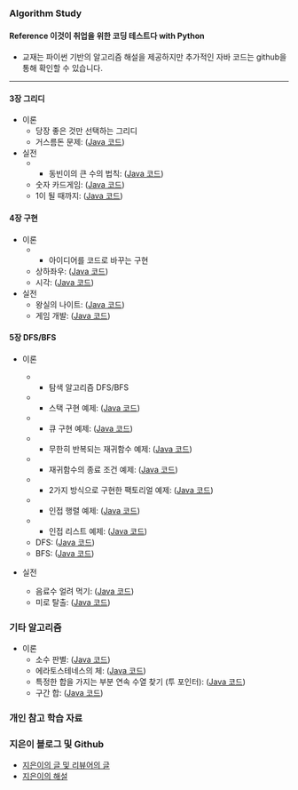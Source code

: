 ### Algorithm Study

#### Reference 이것이 취업을 위한 코딩 테스트다 with Python
* 교재는 파이썬 기반의 알고리즘 해설을 제공하지만 추가적인 자바 코드는 github을 통해 확인할 수 있습니다.
<hr>

#### 3장 그리디

* 이론
    * 당장 좋은 것만 선택하는 그리디
    * 거스름돈 문제: ([Java 코드](https://gist.github.com/KIM-JS-95/05ac9bc1262caa9f5d0e6ed858622f1d))
* 실전
   - * 동빈이의 큰 수의 법칙: ([Java 코드]())
    * 숫자 카드게임: ([Java 코드](https://gist.github.com/KIM-JS-95/9eca79fa55e306e7f4a28f35345d3852))
    * 1이 될 때까지: ([Java 코드](https://gist.github.com/KIM-JS-95/3e5ee31f03a3fb14caf5bb3a2555200b))

#### 4장 구현

* 이론
   - * 아이디어를 코드로 바꾸는 구현
    * 상하좌우: ([Java 코드](https://gist.github.com/KIM-JS-95/25a915e816906d18f0589647ae616929))
    * 시각: ([Java 코드]())
* 실전
    * 왕실의 나이트: ([Java 코드](https://gist.github.com/KIM-JS-95/8f921d94b96b7fccdd13debf24c0f794))
    * 게임 개발: ([Java 코드](https://gist.github.com/KIM-JS-95/1b8abb800dbbe461567621cad166e37f))

#### 5장 DFS/BFS
* 이론

  -  * 탐색 알고리즘 DFS/BFS
   - * 스택 구현 예제: ([Java 코드](/5/1.java))
   - * 큐 구현 예제: ([Java 코드](/5/2.java))
   - * 무한히 반복되는 재귀함수 예제: ([Java 코드](/5/3.java))
   - * 재귀함수의 종료 조건 예제: ([Java 코드](/5/4.java))
   - * 2가지 방식으로 구현한 팩토리얼 예제: ([Java 코드](/5/5.java))
   - * 인접 행렬 예제: ([Java 코드](/5/6.java))
   - * 인접 리스트 예제: ([Java 코드](/5/7.java))
    * DFS: ([Java 코드](https://gist.github.com/KIM-JS-95/3aaf66dcd5dfb2c7cc94dee5843c5313))
    * BFS: ([Java 코드](https://gist.github.com/KIM-JS-95/fd261e6f192d09542e5c16d2351650c4))
* 실전
    * 음료수 얼려 먹기: ([Java 코드](https://gist.github.com/KIM-JS-95/4f3ce8da48250d8f18f19c7bed57ecfa))
    * 미로 탈출: ([Java 코드](https://gist.github.com/KIM-JS-95/d9d96d7a9c9d13660af0d9652c7c83cd))

[comment]: <> (#### 6장 정렬)

[comment]: <> (* 이론)

[comment]: <> (  -  * 기준에 따라서 데이터를 정렬)

[comment]: <> (  - * 선택 정렬: &#40;[Java 코드]&#40;/6/1.java&#41;&#41;)

[comment]: <> (  - * 스와프&#40;Swap&#41;: &#40;[Java 코드]&#40;/6/2.java&#41;&#41;)

[comment]: <> (  -  * 삽입 정렬: &#40;[Java 코드]&#40;/6/3.java&#41;&#41;)

[comment]: <> (  -  * 퀵 정렬: &#40;[Java 코드]&#40;/6/4.java&#41;&#41;)

[comment]: <> (  -  * 파이썬의 장점을 살린 퀵 정렬: [Python 3.7 코드]&#40;/6/5.py&#41;)

[comment]: <> (  -  * 계수 정렬: &#40;[Java 코드]&#40;/6/6.java&#41;&#41;)

[comment]: <> (  -  * 정렬 라이브러리 기본 예제: &#40; [Java 코드]&#40;/6/7.java&#41;&#41;)

[comment]: <> (  -  * 정렬 라이브러리 키&#40;Key&#41; 기준 정렬 예제: &#40;[Java 코드]&#40;/6/9.java&#41;&#41;)

[comment]: <> (* 실전)

[comment]: <> (    * 위에서 아래로: &#40;[Java 코드]&#40;https://gist.github.com/KIM-JS-95/3b90b8af5ed69cbc4cec49c7a51145a5&#41;&#41;)

[comment]: <> (    * 성적이 낮은 순서대로 학생 출력하기: &#40;[Java 코드]&#40;https://gist.github.com/KIM-JS-95/9e5ce55e9d581c1342c453da5819eec7&#41;&#41;)

[comment]: <> (  -  * 두 배열의 원소 교체: &#40;[Java 코드]&#40;/6/12.java&#41;&#41;)

[comment]: <> (#### 7장 이진 탐색)

[comment]: <> (* 이론)

[comment]: <> (    * 범위를 반씩 좁혀가는 탐색)

[comment]: <> (    * 순차 탐색: &#40;[Python 3.7 코드]&#40;/7/1.py&#41; / [C++ 코드]&#40;/7/1.cpp&#41; / [Java 코드]&#40;/7/1.java&#41;&#41;)

[comment]: <> (    * 재귀 함수를 이용한 이진 탐색: &#40;[Python 3.7 코드]&#40;/7/2.py&#41; / [C++ 코드]&#40;/7/2.cpp&#41; / [Java 코드]&#40;/7/2.java&#41;&#41;)

[comment]: <> (    * 반복문을 이용한 이진 탐색: &#40;[Python 3.7 코드]&#40;/7/3.py&#41; / [C++ 코드]&#40;/7/3.cpp&#41; / [Java 코드]&#40;/7/3.java&#41;&#41;)

[comment]: <> (    * 파이썬에서 빠르게 입력 받기: [Python 3.7 코드]&#40;/7/4.py&#41;)

[comment]: <> (* 실전)

[comment]: <> (    * 부품 찾기)

[comment]: <> (        * 이진 탐색으로 해결: &#40;[Python 3.7 코드]&#40;/7/5.py&#41; / [C++ 코드]&#40;/7/5.cpp&#41; / [Java 코드]&#40;/7/5.java&#41;&#41;)

[comment]: <> (        * 계수 정렬로 해결: &#40;[Python 3.7 코드]&#40;/7/6.py&#41; / [C++ 코드]&#40;/7/6.cpp&#41; / [Java 코드]&#40;/7/6.java&#41;&#41;)

[comment]: <> (        * 집합&#40;Set&#41; 자료형으로 해결: &#40;[Python 3.7 코드]&#40;/7/7.py&#41; / [C++ 코드]&#40;/7/7.cpp&#41; / [Java 코드]&#40;/7/7.java&#41;&#41;)

[comment]: <> (    * 떡볶이 떡 만들기: &#40;[Python 3.7 코드]&#40;/7/8.py&#41; / [C++ 코드]&#40;/7/8.cpp&#41; / [Java 코드]&#40;/7/8.java&#41;&#41;)

[comment]: <> (#### 8장 다이나믹 프로그래밍)

[comment]: <> (* 이론)

[comment]: <> (    * 비효율적인 피보나치 수열 구현: &#40;[Python 3.7 코드]&#40;/8/1.py&#41; / [C++ 코드]&#40;/8/1.cpp&#41; / [Java 코드]&#40;/8/1.java&#41;&#41;)

[comment]: <> (    * 피보나치 수열 &#40;Top-bottom&#41;: &#40;[Python 3.7 코드]&#40;/8/2.py&#41; / [C++ 코드]&#40;/8/2.cpp&#41; / [Java 코드]&#40;/8/2.java&#41;&#41;)

[comment]: <> (    * 피보나치 수열 &#40;Bottom-top&#41;: &#40;[Python 3.7 코드]&#40;/8/4.py&#41; / [C++ 코드]&#40;/8/4.cpp&#41; / [Java 코드]&#40;/8/4.java&#41;&#41;)

[comment]: <> (* 실전)

[comment]: <> (    * 1로 만들기: &#40;[Python 3.7 코드]&#40;/8/5.py&#41; / [C++ 코드]&#40;/8/5.cpp&#41; / [Java 코드]&#40;/8/5.java&#41;&#41;)

[comment]: <> (    * 개미 전사: &#40;[Python 3.7 코드]&#40;/8/6.py&#41; / [C++ 코드]&#40;/8/6.cpp&#41; / [Java 코드]&#40;/8/6.java&#41;&#41;)

[comment]: <> (    * 바닥 공사: &#40;[Python 3.7 코드]&#40;/8/7.py&#41; / [C++ 코드]&#40;/8/7.cpp&#41; / [Java 코드]&#40;/8/7.java&#41;&#41;)

[comment]: <> (    * 효율적인 화폐 구성: &#40;[Python 3.7 코드]&#40;/8/8.py&#41; / [C++ 코드]&#40;/8/8.cpp&#41; / [Java 코드]&#40;/8/8.java&#41;&#41;)

[comment]: <> (#### 9장 최단 경로)

[comment]: <> (* 이론)

[comment]: <> (    * 가장 빠른 길 찾기)

[comment]: <> (    * 간단한 다익스트라 알고리즘: &#40;[Python 3.7 코드]&#40;/9/1.py&#41; / [C++ 코드]&#40;/9/1.cpp&#41; / [Java 코드]&#40;/9/1.java&#41;&#41;)

[comment]: <> (    * 개선된 다익스트라 알고리즘 &#40;우선순위 큐&#41;: &#40;[Python 3.7 코드]&#40;/9/2.py&#41; / [C++ 코드]&#40;/9/2.cpp&#41; / [Java 코드]&#40;/9/2.java&#41;&#41;)

[comment]: <> (    * 플로이드 워셜 알고리즘: &#40;[Python 3.7 코드]&#40;/9/3.py&#41; / [C++ 코드]&#40;/9/3.cpp&#41; / [Java 코드]&#40;/9/3.java&#41;&#41;)

[comment]: <> (* 실전)

[comment]: <> (    * 미래 도시: &#40;[Python 3.7 코드]&#40;/9/4.py&#41; / [C++ 코드]&#40;/9/4.cpp&#41; / [Java 코드]&#40;/9/4.java&#41;&#41;)

[comment]: <> (    * 전보: &#40;[Python 3.7 코드]&#40;/9/5.py&#41; / [C++ 코드]&#40;/9/5.cpp&#41; / [Java 코드]&#40;/9/5.java&#41;&#41;)

[comment]: <> (#### 10장 기타 그래프 이론)

[comment]: <> (* 이론)

[comment]: <> (    * 다양한 그래프 알고리즘)

[comment]: <> (    * 간단한 서로소 집합 알고리즘: &#40;[Python 3.7 코드]&#40;/10/1.py&#41; / [C++ 코드]&#40;/10/1.cpp&#41; / [Java 코드]&#40;/10/1.java&#41;&#41;)

[comment]: <> (    * 개선된 서로소 집합 알고리즘 &#40;경로 압축&#41;: &#40;[Python 3.7 코드]&#40;/10/3.py&#41; / [C++ 코드]&#40;/10/3.cpp&#41; / [Java 코드]&#40;/10/3.java&#41;&#41;)

[comment]: <> (    * 서로소 집합을 활용한 사이클 판별: &#40;[Python 3.7 코드]&#40;/10/4.py&#41; / [C++ 코드]&#40;/10/4.cpp&#41; / [Java 코드]&#40;/10/4.java&#41;&#41;)

[comment]: <> (    * 크루스칼 알고리즘: &#40;[Python 3.7 코드]&#40;/10/5.py&#41; / [C++ 코드]&#40;/10/5.cpp&#41; / [Java 코드]&#40;/10/5.java&#41;&#41;)

[comment]: <> (    * 위상 정렬: &#40;[Python 3.7 코드]&#40;/10/6.py&#41; / [C++ 코드]&#40;/10/6.cpp&#41; / [Java 코드]&#40;/10/6.java&#41;&#41;)

[comment]: <> (* 실전)

[comment]: <> (    * 팀 결성: &#40;[Python 3.7 코드]&#40;/10/7.py&#41; / [C++ 코드]&#40;/10/7.cpp&#41; / [Java 코드]&#40;/10/7.java&#41;&#41;)

[comment]: <> (    * 도시 분할 계획: &#40;[Python 3.7 코드]&#40;/10/8.py&#41; / [C++ 코드]&#40;/10/8.cpp&#41; / [Java 코드]&#40;/10/8.java&#41;&#41;)

[comment]: <> (    * 커리큘럼: &#40;[Python 3.7 코드]&#40;/10/9.py&#41; / [C++ 코드]&#40;/10/9.cpp&#41; / [Java 코드]&#40;/10/9.java&#41;&#41;)

[comment]: <> (### Part 3 알고리즘 유형별 기출문제)

[comment]: <> (#### 11장 그리디)

[comment]: <> (* 모험가 길드 &#40;핵심 유형&#41;: &#40;[Python 3.7 코드]&#40;/11/1.py&#41; / [C++ 코드]&#40;/11/1.cpp&#41; / [Java 코드]&#40;/11/1.java&#41;&#41;)

[comment]: <> (* 곱하기 혹은 더하기 &#40;Facebook 인터뷰 기출&#41;: &#40;[Python 3.7 코드]&#40;/11/2.py&#41; / [C++ 코드]&#40;/11/2.cpp&#41; / [Java 코드]&#40;/11/2.java&#41;&#41;)

[comment]: <> (* [문자열 뒤집기]&#40;https://www.acmicpc.net/problem/1439&#41; &#40;핵심 유형&#41;: &#40;[Python 3.7 코드]&#40;/11/3.py&#41; / [C++ 코드]&#40;/11/3.cpp&#41; / [Java 코드]&#40;/11/3.java&#41;&#41;)

[comment]: <> (* 만들 수 없는 금액 &#40;K 대회 기출&#41;: &#40;[Python 3.7 코드]&#40;/11/4.py&#41; / [C++ 코드]&#40;/11/4.cpp&#41; / [Java 코드]&#40;/11/4.java&#41;&#41;)

[comment]: <> (* 볼링공 고르기 &#40;S 기관 입학 테스트&#41;: &#40;[Python 3.7 코드]&#40;/11/5.py&#41; / [C++ 코드]&#40;/11/5.cpp&#41; / [Java 코드]&#40;/11/5.java&#41;&#41;)

[comment]: <> (* [무지의 먹방 라이브]&#40;https://programmers.co.kr/learn/courses/30/lessons/42891&#41; &#40;카카오&#41;: &#40;[Python 3.7 코드]&#40;/11/6.py&#41; / [C++ 코드]&#40;/11/6.cpp&#41; / [Java 코드]&#40;/11/6.java&#41;&#41;)

[comment]: <> (#### 12장 구현)

[comment]: <> (* [럭키 스트레이트]&#40;https://www.acmicpc.net/problem/18406&#41; &#40;핵심 유형&#41;: &#40;[Python 3.7 코드]&#40;/12/1.py&#41; / [C++ 코드]&#40;/12/1.cpp&#41; / [Java 코드]&#40;/12/1.java&#41;&#41;)

[comment]: <> (* 문자열 재정렬 &#40;Facebook 인터뷰 기출&#41;: &#40;[Python 3.7 코드]&#40;/12/2.py&#41; / [C++ 코드]&#40;/12/2.cpp&#41; / [Java 코드]&#40;/12/2.java&#41;&#41;)

[comment]: <> (* [문자열 압축]&#40;https://programmers.co.kr/learn/courses/30/lessons/60057&#41; &#40;카카오&#41;: &#40;[Python 3.7 코드]&#40;/12/3.py&#41; / [C++ 코드]&#40;/12/3.cpp&#41; / [Java 코드]&#40;/12/3.java&#41;&#41;)

[comment]: <> (* [자물쇠와 열쇠]&#40;https://programmers.co.kr/learn/courses/30/lessons/60059&#41; &#40;카카오&#41;: &#40;[Python 3.7 코드]&#40;/12/4.py&#41; / [C++ 코드]&#40;/12/4.cpp&#41; / [Java 코드]&#40;/12/4.java&#41;&#41;)

[comment]: <> (* [뱀]&#40;https://www.acmicpc.net/problem/3190&#41; &#40;삼성&#41;: &#40;[Python 3.7 코드]&#40;/12/5.py&#41; / [C++ 코드]&#40;/12/5.cpp&#41; / [Java 코드]&#40;/12/5.java&#41;&#41;)

[comment]: <> (* [기둥과 보 설치]&#40;https://programmers.co.kr/learn/courses/30/lessons/60061&#41; &#40;카카오&#41;: &#40;[Python 3.7 코드]&#40;/12/6.py&#41; / [C++ 코드]&#40;/12/6.cpp&#41; / [Java 코드]&#40;/12/6.java&#41;&#41;)

[comment]: <> (* [치킨 배달]&#40;https://www.acmicpc.net/problem/15686&#41; &#40;삼성&#41;: &#40;[Python 3.7 코드]&#40;/12/7.py&#41; / [C++ 코드]&#40;/12/7.cpp&#41; / [Java 코드]&#40;/12/7.java&#41;&#41;)

[comment]: <> (* [외벽 점검]&#40;https://programmers.co.kr/learn/courses/30/lessons/60062&#41; &#40;카카오&#41;: &#40;[Python 3.7 코드]&#40;/12/8.py&#41; / [C++ 코드]&#40;/12/8.cpp&#41; / [Java 코드]&#40;/12/8.java&#41;&#41;)

[comment]: <> (#### 13장 DFS/BFS)

[comment]: <> (* [특정 거리의 도시 찾기]&#40;https://www.acmicpc.net/problem/18352&#41; &#40;핵심 유형&#41;: &#40;[Python 3.7 코드]&#40;/13/1.py&#41; / [C++ 코드]&#40;/13/1.cpp&#41; / [Java 코드]&#40;/13/1.java&#41;&#41;)

[comment]: <> (* [연구소]&#40;https://www.acmicpc.net/problem/14502&#41; &#40;삼성&#41;: &#40;[Python 3.7 코드]&#40;/13/2.py&#41; / [C++ 코드]&#40;/13/2.cpp&#41; / [Java 코드]&#40;/13/2.java&#41;&#41;)

[comment]: <> (* [경쟁적 전염]&#40;https://www.acmicpc.net/problem/18405&#41; &#40;핵심 유형&#41;: &#40;[Python 3.7 코드]&#40;/13/3.py&#41; / [C++ 코드]&#40;/13/3.cpp&#41; / [Java 코드]&#40;/13/3.java&#41;&#41;)

[comment]: <> (* [괄호 변환]&#40;https://programmers.co.kr/learn/courses/30/lessons/60058&#41; &#40;카카오&#41;: &#40;[Python 3.7 코드]&#40;/13/4.py&#41; / [C++ 코드]&#40;/13/4.cpp&#41; / [Java 코드]&#40;/13/4.java&#41;&#41;)

[comment]: <> (* [연산자 끼워 넣기]&#40;https://www.acmicpc.net/problem/14888&#41; &#40;삼성&#41;: &#40;[Python 3.7 코드]&#40;/13/5.py&#41; / [C++ 코드]&#40;/13/5.cpp&#41; / [Java 코드]&#40;/13/5.java&#41;&#41;)

[comment]: <> (* [감시 피하기]&#40;https://www.acmicpc.net/problem/18428&#41; &#40;핵심 유형&#41;: &#40;[Python 3.7 코드]&#40;/13/6.py&#41; / [C++ 코드]&#40;/13/6.cpp&#41; / [Java 코드]&#40;/13/6.java&#41;&#41;)

[comment]: <> (* [인구 이동]&#40;https://www.acmicpc.net/problem/16234&#41; &#40;삼성&#41;: &#40;[Python 3.7 코드]&#40;/13/7.py&#41; / [C++ 코드]&#40;/13/7.cpp&#41; / [Java 코드]&#40;/13/7.java&#41;&#41;)

[comment]: <> (* [블록 이동하기]&#40;https://programmers.co.kr/learn/courses/30/lessons/60063&#41; &#40;카카오&#41;: &#40;[Python 3.7 코드]&#40;/13/8.py&#41; / [C++ 코드]&#40;/13/8.cpp&#41; / [Java 코드]&#40;/13/8.java&#41;&#41;)

[comment]: <> (#### 14장 정렬)

[comment]: <> (* [국영수]&#40;https://www.acmicpc.net/problem/10825&#41; &#40;핵심 유형&#41;: &#40;[Python 3.7 코드]&#40;/14/1.py&#41; / [C++ 코드]&#40;/14/1.cpp&#41; / [Java 코드]&#40;/14/1.java&#41;&#41;)

[comment]: <> (* [안테나]&#40;https://www.acmicpc.net/problem/18310&#41; &#40;국내 S 교육 기관 선발 평가&#41;: &#40;[Python 3.7 코드]&#40;/14/2.py&#41; / [C++ 코드]&#40;/14/2.cpp&#41; / [Java 코드]&#40;/14/2.java&#41;&#41;)

[comment]: <> (* [실패율]&#40;https://programmers.co.kr/learn/courses/30/lessons/42889&#41; &#40;카카오&#41;: &#40;[Python 3.7 코드]&#40;/14/3.py&#41; / [C++ 코드]&#40;/14/3.cpp&#41; / [Java 코드]&#40;/14/3.java&#41;&#41;)

[comment]: <> (* [카드 정렬하기]&#40;https://www.acmicpc.net/problem/1715&#41; &#40;핵심 유형&#41;: &#40;[Python 3.7 코드]&#40;/14/4.py&#41; / [C++ 코드]&#40;/14/4.cpp&#41; / [Java 코드]&#40;/14/4.java&#41;&#41;)

[comment]: <> (#### 15장 이진 탐색)

[comment]: <> (* 정렬된 배열에서 특정 수의 개수 구하기 &#40;Zoho 인터뷰 기출&#41;: &#40;[Python 3.7 코드]&#40;/15/1.py&#41; / [C++ 코드]&#40;/15/1.cpp&#41; / [Java 코드]&#40;/15/1.java&#41;&#41;)

[comment]: <> (* 고정점 찾기 &#40;Amazon 인터뷰 기출&#41;: &#40;[Python 3.7 코드]&#40;/15/2.py&#41; / [C++ 코드]&#40;/15/2.cpp&#41; / [Java 코드]&#40;/15/2.java&#41;&#41;)

[comment]: <> (* [공유기 설치]&#40;https://www.acmicpc.net/problem/2110&#41; &#40;핵심 유형&#41;: &#40;[Python 3.7 코드]&#40;/15/3.py&#41; / [C++ 코드]&#40;/15/3.cpp&#41; / [Java 코드]&#40;/15/3.java&#41;&#41;)

[comment]: <> (* [가사 검색]&#40;https://programmers.co.kr/learn/courses/30/lessons/60060&#41; &#40;카카오&#41;: &#40;[Python 3.7 코드]&#40;/15/4.py&#41; / [C++ 코드]&#40;/15/4.cpp&#41; / [Java 코드]&#40;/15/4.java&#41;&#41;)

[comment]: <> (#### 16장 다이나믹 프로그래밍)

[comment]: <> (* 금광 &#40;Flipkart 인터뷰 기출&#41;: &#40;[Python 3.7 코드]&#40;/16/1.py&#41; / [C++ 코드]&#40;/16/1.cpp&#41; / [Java 코드]&#40;/16/1.java&#41;&#41;)

[comment]: <> (* [정수 삼각형]&#40;https://www.acmicpc.net/problem/1932&#41; &#40;IOI&#41;: &#40;[Python 3.7 코드]&#40;/16/2.py&#41; / [C++ 코드]&#40;/16/2.cpp&#41; / [Java 코드]&#40;/16/2.java&#41;&#41;)

[comment]: <> (* [퇴사]&#40;https://www.acmicpc.net/problem/14501&#41; &#40;삼성&#41;: &#40;[Python 3.7 코드]&#40;/16/3.py&#41; / [C++ 코드]&#40;/16/3.cpp&#41; / [Java 코드]&#40;/16/3.java&#41;&#41;)

[comment]: <> (* [병사 배치하기]&#40;https://www.acmicpc.net/problem/18353&#41; &#40;핵심 유형&#41;: &#40;[Python 3.7 코드]&#40;/16/4.py&#41; / [C++ 코드]&#40;/16/4.cpp&#41; / [Java 코드]&#40;/16/4.java&#41;&#41;)

[comment]: <> (* 못생긴 수 &#40;Google 인터뷰 기출&#41;: &#40;[Python 3.7 코드]&#40;/16/5.py&#41; / [C++ 코드]&#40;/16/5.cpp&#41; / [Java 코드]&#40;/16/5.java&#41;&#41;)

[comment]: <> (* 편집 거리 &#40;Goldman Sachs 인터뷰 기출&#41;: &#40;[Python 3.7 코드]&#40;/16/6.py&#41; / [C++ 코드]&#40;/16/6.cpp&#41; / [Java 코드]&#40;/16/6.java&#41;&#41;)

[comment]: <> (#### 17장 최단 경로)

[comment]: <> (* [플로이드]&#40;https://www.acmicpc.net/problem/11404&#41; &#40;핵심 유형&#41;: &#40;[Python 3.7 코드]&#40;/17/1.py&#41; / [C++ 코드]&#40;/17/1.cpp&#41; / [Java 코드]&#40;/17/1.java&#41;&#41;)

[comment]: <> (* 정확한 순위 &#40;K 대회 기출&#41;: &#40;[Python 3.7 코드]&#40;/17/2.py&#41; / [C++ 코드]&#40;/17/2.cpp&#41; / [Java 코드]&#40;/17/2.java&#41;&#41;)

[comment]: <> (* 화성 탐사 &#40;ICPC&#41;: &#40;[Python 3.7 코드]&#40;/17/3.py&#41; / [C++ 코드]&#40;/17/3.cpp&#41; / [Java 코드]&#40;/17/3.java&#41;&#41;)

[comment]: <> (* 숨바꼭질 &#40;USACO&#41;: &#40;[Python 3.7 코드]&#40;/17/4.py&#41; / [C++ 코드]&#40;/17/4.cpp&#41; / [Java 코드]&#40;/17/4.java&#41;&#41;)

[comment]: <> (#### 18장 기타 그래프 이론)

[comment]: <> (* 여행 계획 &#40;핵심 유형&#41;: &#40;[Python 3.7 코드]&#40;/18/1.py&#41; / [C++ 코드]&#40;/18/1.cpp&#41; / [Java 코드]&#40;/18/1.java&#41;&#41;)

[comment]: <> (* 탑승구 &#40;CCC&#41;: &#40;[Python 3.7 코드]&#40;/18/2.py&#41; / [C++ 코드]&#40;/18/2.cpp&#41; / [Java 코드]&#40;/18/2.java&#41;&#41;)

[comment]: <> (* 어두운 길 &#40;University of Ulm Local Contest&#41;: &#40;[Python 3.7 코드]&#40;/18/3.py&#41; / [C++ 코드]&#40;/18/3.cpp&#41; / [Java 코드]&#40;/18/3.java&#41;&#41;)

[comment]: <> (* [행성 터널]&#40;https://www.acmicpc.net/problem/2887&#41; &#40;COCI&#41;: &#40;[Python 3.7 코드]&#40;/18/4.py&#41; / [C++ 코드]&#40;/18/4.cpp&#41; / [Java 코드]&#40;/18/4.java&#41;&#41;)

[comment]: <> (* [최종 순위]&#40;https://www.acmicpc.net/problem/3665&#41; &#40;ICPC&#41;: &#40;[Python 3.7 코드]&#40;/18/5.py&#41; / [C++ 코드]&#40;/18/5.cpp&#41; / [Java 코드]&#40;/18/5.java&#41;&#41;)

[comment]: <> (#### 19장 2020년 상반기 삼성전자 기출문제)

[comment]: <> (* [아기 상어]&#40;https://www.acmicpc.net/problem/16236&#41; &#40;삼성&#41;: [Python 3.7 코드]&#40;19/1.py&#41;)

[comment]: <> (* [청소년 상어]&#40;https://www.acmicpc.net/problem/19236&#41; &#40;삼성&#41;: [Python 3.7 코드]&#40;19/2.py&#41;)

[comment]: <> (* [어른 상어]&#40;https://www.acmicpc.net/problem/19237&#41; &#40;삼성&#41;: [Python 3.7 코드]&#40;19/3.py&#41;)

### 기타 알고리즘

* 이론
    * 소수 판별: ([Java 코드](/20/1.java))
    * 에라토스테네스의 체: ([Java 코드](/20/2.java))
    * 특정한 합을 가지는 부분 연속 수열 찾기 (투 포인터): ([Java 코드](/20/3.java))
    * 구간 합: ([Java 코드](/20/5.java))

### 개인 참고 학습 자료


### 지은이 블로그 및 Github
* [지은이의 글 및 리뷰어의 글](https://blog.naver.com/ndb796/222048713087)
* [지은이의 해설](https://github.com/ndb796)
